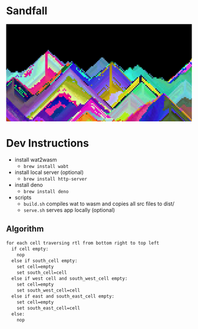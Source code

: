 # Sandfall

<img src="assets/preview.png">

# Dev Instructions
- install wat2wasm
  - `brew install wabt`
- install local server (optional)
  - `brew install http-server`
- install deno
  - `brew install deno`
- scripts
  - `build.sh` compiles wat to wasm and copies all src files to dist/
  - `serve.sh` serves app locally (optional)

## Algorithm
```
for each cell traversing rtl from bottom right to top left
  if cell empty:
    nop
  else if south_cell empty:
    set cell=empty
    set south_cell=cell
  else if west cell and south_west_cell empty:
    set cell=empty
    set south_west_cell=cell
  else if east and south_east_cell empty:
    set cell=empty
    set south_east_cell=cell
  else:
    nop
```
